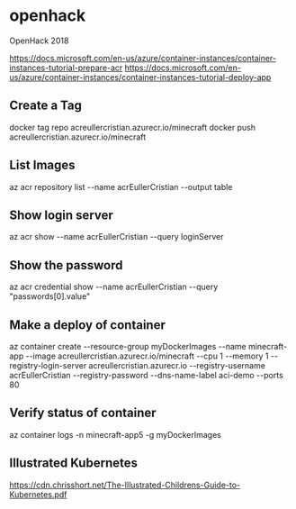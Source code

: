 # openhack
OpenHack 2018

https://docs.microsoft.com/en-us/azure/container-instances/container-instances-tutorial-prepare-acr
https://docs.microsoft.com/en-us/azure/container-instances/container-instances-tutorial-deploy-app

## Create a Tag
docker tag repo acreullercristian.azurecr.io/minecraft
docker push acreullercristian.azurecr.io/minecraft

## List Images
az acr repository list --name acrEullerCristian --output table

## Show login server
az acr show --name acrEullerCristian --query loginServer

## Show the password
az acr credential show --name acrEullerCristian --query "passwords[0].value"

## Make a deploy of container
az container create --resource-group myDockerImages --name minecraft-app --image acreullercristian.azurecr.io/minecraft --cpu 1 --memory 1 --registry-login-server acreullercristian.azurecr.io --registry-username acrEullerCristian --registry-password <password> --dns-name-label aci-demo --ports 80

## Verify status of container
az container logs -n minecraft-app5 -g myDockerImages

## Illustrated Kubernetes
https://cdn.chrisshort.net/The-Illustrated-Childrens-Guide-to-Kubernetes.pdf
